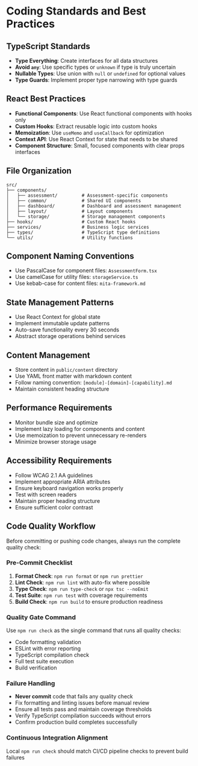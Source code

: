 # Coding Standards and Best Practices

## TypeScript Standards
- **Type Everything**: Create interfaces for all data structures
- **Avoid `any`**: Use specific types or `unknown` if type is truly uncertain
- **Nullable Types**: Use union with `null` or `undefined` for optional values
- **Type Guards**: Implement proper type narrowing with type guards

## React Best Practices
- **Functional Components**: Use React functional components with hooks only
- **Custom Hooks**: Extract reusable logic into custom hooks
- **Memoization**: Use `useMemo` and `useCallback` for optimization
- **Context API**: Use React Context for state that needs to be shared
- **Component Structure**: Small, focused components with clear props interfaces

## File Organization
```
src/
├── components/
│   ├── assessment/         # Assessment-specific components
│   ├── common/             # Shared UI components
│   ├── dashboard/          # Dashboard and assessment management
│   ├── layout/             # Layout components
│   └── storage/            # Storage management components
├── hooks/                  # Custom React hooks
├── services/               # Business logic services
├── types/                  # TypeScript type definitions
└── utils/                  # Utility functions
```

## Component Naming Conventions
- Use PascalCase for component files: `AssessmentForm.tsx`
- Use camelCase for utility files: `storageService.ts`
- Use kebab-case for content files: `mita-framework.md`

## State Management Patterns
- Use React Context for global state
- Implement immutable update patterns
- Auto-save functionality every 30 seconds
- Abstract storage operations behind services

## Content Management
- Store content in `public/content` directory
- Use YAML front matter with markdown content
- Follow naming convention: `[module]-[domain]-[capability].md`
- Maintain consistent heading structure

## Performance Requirements
- Monitor bundle size and optimize
- Implement lazy loading for components and content
- Use memoization to prevent unnecessary re-renders
- Minimize browser storage usage

## Accessibility Requirements
- Follow WCAG 2.1 AA guidelines
- Implement appropriate ARIA attributes
- Ensure keyboard navigation works properly
- Test with screen readers
- Maintain proper heading structure
- Ensure sufficient color contrast

## Code Quality Workflow
Before committing or pushing code changes, always run the complete quality check:

### Pre-Commit Checklist
1. **Format Check**: `npm run format` or `npm run prettier`
2. **Lint Check**: `npm run lint` with auto-fix where possible
3. **Type Check**: `npm run type-check` or `npx tsc --noEmit`
4. **Test Suite**: `npm run test` with coverage requirements
5. **Build Check**: `npm run build` to ensure production readiness

### Quality Gate Command
Use `npm run check` as the single command that runs all quality checks:
- Code formatting validation
- ESLint with error reporting
- TypeScript compilation check
- Full test suite execution
- Build verification

### Failure Handling
- **Never commit** code that fails any quality check
- Fix formatting and linting issues before manual review
- Ensure all tests pass and maintain coverage thresholds
- Verify TypeScript compilation succeeds without errors
- Confirm production build completes successfully

### Continuous Integration Alignment
Local `npm run check` should match CI/CD pipeline checks to prevent build failures